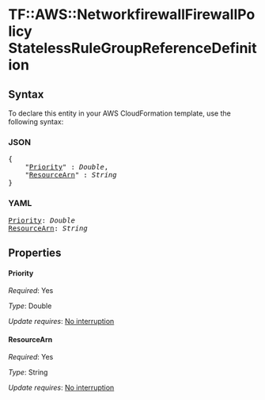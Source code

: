# TF::AWS::NetworkfirewallFirewallPolicy StatelessRuleGroupReferenceDefinition

## Syntax

To declare this entity in your AWS CloudFormation template, use the following syntax:

### JSON

<pre>
{
    "<a href="#priority" title="Priority">Priority</a>" : <i>Double</i>,
    "<a href="#resourcearn" title="ResourceArn">ResourceArn</a>" : <i>String</i>
}
</pre>

### YAML

<pre>
<a href="#priority" title="Priority">Priority</a>: <i>Double</i>
<a href="#resourcearn" title="ResourceArn">ResourceArn</a>: <i>String</i>
</pre>

## Properties

#### Priority

_Required_: Yes

_Type_: Double

_Update requires_: [No interruption](https://docs.aws.amazon.com/AWSCloudFormation/latest/UserGuide/using-cfn-updating-stacks-update-behaviors.html#update-no-interrupt)

#### ResourceArn

_Required_: Yes

_Type_: String

_Update requires_: [No interruption](https://docs.aws.amazon.com/AWSCloudFormation/latest/UserGuide/using-cfn-updating-stacks-update-behaviors.html#update-no-interrupt)

